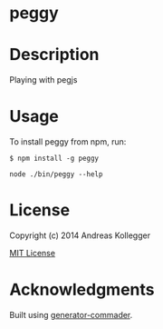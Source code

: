 peggy
=============

# Description

Playing with pegjs

# Usage

To install peggy from npm, run:

```
$ npm install -g peggy
```

```node ./bin/peggy --help```

# License

Copyright (c) 2014 Andreas Kollegger

[MIT License](http://en.wikipedia.org/wiki/MIT_License)

# Acknowledgments

Built using [generator-commader](https://github.com/Hypercubed/generator-commander).
